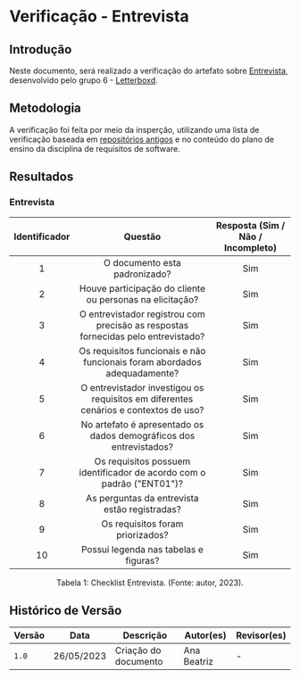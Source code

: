 # Verificação - Entrevista

## Introdução

Neste documento, será realizado a verificação do artefato sobre [Entrevista](https://requisitos-de-software.github.io/2023.1-Letterboxd/Elicita%C3%A7%C3%A3o/entrevista/), desenvolvido pelo grupo 6 - [Letterboxd](https://github.com/Requisitos-de-Software/2023.1-Letterboxd/tree/master).

## Metodologia

A verificação foi feita por meio da insperção, utilizando uma lista de verificação baseada em [repositórios antigos](https://github.com/Requisitos-de-Software) e no conteúdo do plano de ensino da disciplina de requisitos de software.

## Resultados

### Entrevista

| Identificador |                                       Questão                                       | Resposta (Sim / Não / Incompleto) |
| :-----------: | :---------------------------------------------------------------------------------: | :-------------------------------: |
|       1       |                            O documento esta padronizado?                            |                Sim                |
|       2       |              Houve participação do cliente ou personas na elicitação?               |                Sim                |
|       3       |  O entrevistador registrou com precisão as respostas fornecidas pelo entrevistado?  |                Sim                |
|       4       |      Os requisitos funcionais e não funcionais foram abordados adequadamente?       |                Sim                |
|       5       | O entrevistador investigou os requisitos em diferentes cenários e contextos de uso? |                Sim                |
|       6       |         No artefato é apresentado os dados demográficos dos entrevistados?          |                Sim                |
|       7       |        Os requisitos possuem identificador de acordo com o padrão ("ENT01")?        |                Sim                |
|       8       |                    As perguntas da entrevista estão registradas?                    |                Sim                |
|       9       |                          Os requisitos foram priorizados?                           |                Sim                |
|      10       |                        Possui legenda nas tabelas e figuras?                        |                Sim                |

<div style="text-align: center">
<p>
Tabela 1: Checklist Entrevista. (Fonte: autor, 2023).
</p>
</div>

## Histórico de Versão

| Versão | Data       | Descrição            | Autor(es)   | Revisor(es) |
| ------ | ---------- | -------------------- | ----------- | ----------- |
| `1.0`  | 26/05/2023 | Criação do documento | Ana Beatriz | -           |
